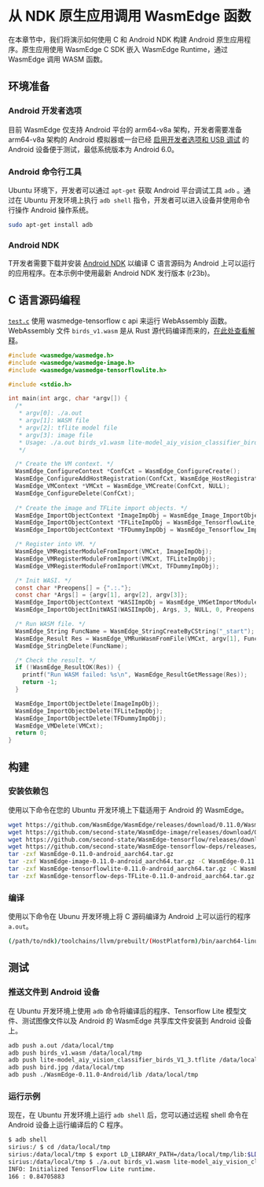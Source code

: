 # 从 NDK 原生应用调用 WasmEdge 函数

在本章节中，我们将演示如何使用 C 和 Android NDK 构建 Android 原生应用程序。原生应用使用 WasmEdge C SDK 嵌入 WasmEdge Runtime，通过 WasmEdge 调用 WASM 函数。

## 环境准备

### Android 开发者选项

目前 WasmEdge 仅支持 Android 平台的 arm64-v8a 架构，开发者需要准备 arm64-v8a 架构的 Android 模拟器或一台已经 [启用开发者选项和 USB 调试](https://developer.android.com/studio/debug/dev-options) 的 Android 设备便于测试，最低系统版本为 Android 6.0。

### Android 命令行工具

Ubuntu 环境下，开发者可以通过 `apt-get` 获取 Android 平台调试工具 `adb` 。通过在 Ubuntu 开发环境上执行 `adb shell` 指令，开发者可以进入设备并使用命令行操作 Android 操作系统。

```bash
sudo apt-get install adb
```

### Android NDK

T开发者需要下载并安装 [Android NDK](https://developer.android.google.cn/ndk/downloads) 以编译 C 语言源码为 Android 上可以运行的应用程序。在本示例中使用最新 Android NDK 发行版本 (r23b)。

## C 语言源码编程

[`test.c`](https://github.com/second-state/wasm-learning/blob/master/android/test.c) 使用 wasmedge-tensorflow c api 来运行 WebAssembly 函数。 WebAssembly 文件 `birds_v1.wasm` 是从 Rust 源代码编译而来的，[在此处查看解释](../../dev/rust/tensorflow.md)。

```c
#include <wasmedge/wasmedge.h>
#include <wasmedge/wasmedge-image.h>
#include <wasmedge/wasmedge-tensorflowlite.h>

#include <stdio.h>

int main(int argc, char *argv[]) {
  /*
   * argv[0]: ./a.out
   * argv[1]: WASM file
   * argv[2]: tflite model file
   * argv[3]: image file
   * Usage: ./a.out birds_v1.wasm lite-model_aiy_vision_classifier_birds_V1_3.tflite bird.jpg
   */

  /* Create the VM context. */
  WasmEdge_ConfigureContext *ConfCxt = WasmEdge_ConfigureCreate();
  WasmEdge_ConfigureAddHostRegistration(ConfCxt, WasmEdge_HostRegistration_Wasi);
  WasmEdge_VMContext *VMCxt = WasmEdge_VMCreate(ConfCxt, NULL);
  WasmEdge_ConfigureDelete(ConfCxt);
  
  /* Create the image and TFLite import objects. */
  WasmEdge_ImportObjectContext *ImageImpObj = WasmEdge_Image_ImportObjectCreate();
  WasmEdge_ImportObjectContext *TFLiteImpObj = WasmEdge_TensorflowLite_ImportObjectCreate();
  WasmEdge_ImportObjectContext *TFDummyImpObj = WasmEdge_Tensorflow_ImportObjectCreateDummy();

  /* Register into VM. */
  WasmEdge_VMRegisterModuleFromImport(VMCxt, ImageImpObj);
  WasmEdge_VMRegisterModuleFromImport(VMCxt, TFLiteImpObj);
  WasmEdge_VMRegisterModuleFromImport(VMCxt, TFDummyImpObj);

  /* Init WASI. */
  const char *Preopens[] = {".:."};
  const char *Args[] = {argv[1], argv[2], argv[3]};
  WasmEdge_ImportObjectContext *WASIImpObj = WasmEdge_VMGetImportModuleContext(VMCxt, WasmEdge_HostRegistration_Wasi);
  WasmEdge_ImportObjectInitWASI(WASIImpObj, Args, 3, NULL, 0, Preopens, 1);

  /* Run WASM file. */
  WasmEdge_String FuncName = WasmEdge_StringCreateByCString("_start");
  WasmEdge_Result Res = WasmEdge_VMRunWasmFromFile(VMCxt, argv[1], FuncName, NULL, 0, NULL, 0);
  WasmEdge_StringDelete(FuncName);

  /* Check the result. */
  if (!WasmEdge_ResultOK(Res)) {
    printf("Run WASM failed: %s\n", WasmEdge_ResultGetMessage(Res));
    return -1;
  }

  WasmEdge_ImportObjectDelete(ImageImpObj);
  WasmEdge_ImportObjectDelete(TFLiteImpObj);
  WasmEdge_ImportObjectDelete(TFDummyImpObj);
  WasmEdge_VMDelete(VMCxt);
  return 0;
}
```

## 构建

### 安装依赖包

使用以下命令在您的 Ubuntu 开发环境上下载适用于 Android 的 WasmEdge。

```bash
wget https://github.com/WasmEdge/WasmEdge/releases/download/0.11.0/WasmEdge-0.11.0-android_aarch64.tar.gz
wget https://github.com/second-state/WasmEdge-image/releases/download/0.11.0/WasmEdge-image-0.11.0-android_aarch64.tar.gz
wget https://github.com/second-state/WasmEdge-tensorflow/releases/download/0.11.0/WasmEdge-tensorflowlite-0.11.0-android_aarch64.tar.gz
wget https://github.com/second-state/WasmEdge-tensorflow-deps/releases/download/0.11.0/WasmEdge-tensorflow-deps-TFLite-0.11.0-android_aarch64.tar.gz
tar -zxf WasmEdge-0.11.0-android_aarch64.tar.gz
tar -zxf WasmEdge-image-0.11.0-android_aarch64.tar.gz -C WasmEdge-0.11.0-Android/
tar -zxf WasmEdge-tensorflowlite-0.11.0-android_aarch64.tar.gz -C WasmEdge-0.11.0-Android/
tar -zxf WasmEdge-tensorflow-deps-TFLite-0.11.0-android_aarch64.tar.gz -C WasmEdge-0.11.0-Android/lib/
```

### 编译

使用以下命令在 Ubunu 开发环境上将 C 源码编译为 Android 上可以运行的程序 `a.out`。

```bash
(/path/to/ndk)/toolchains/llvm/prebuilt/(HostPlatform)/bin/aarch64-linux-(AndroidApiVersion)-clang test.c -I./WasmEdge-0.11.0-Android/include -L./WasmEdge-0.11.0-Android/lib -lwasmedge-image_c -lwasmedge-tensorflowlite_c -ltensorflowlite_c -lwasmedge
```

## 测试

### 推送文件到 Android 设备

在 Ubuntu 开发环境上使用 `adb` 命令将编译后的程序、Tensorflow Lite 模型文件、测试图像文件以及 Android 的 WasmEdge 共享库文件安装到 Android 设备上。

```bash
adb push a.out /data/local/tmp
adb push birds_v1.wasm /data/local/tmp
adb push lite-model_aiy_vision_classifier_birds_V1_3.tflite /data/local/tmp
adb push bird.jpg /data/local/tmp
adb push ./WasmEdge-0.11.0-Android/lib /data/local/tmp
```

### 运行示例

现在，在 Ubuntu 开发环境上运行 `adb shell` 后，您可以通过远程 shell 命令在 Android 设备上运行编译后的 C 程序。

```bash
$ adb shell
sirius:/ $ cd /data/local/tmp
sirius:/data/local/tmp $ export LD_LIBRARY_PATH=/data/local/tmp/lib:$LD_LIBRARY_PATH
sirius:/data/local/tmp $ ./a.out birds_v1.wasm lite-model_aiy_vision_classifier_birds_V1_3.tflite bird.jpg
INFO: Initialized TensorFlow Lite runtime.
166 : 0.84705883
```
